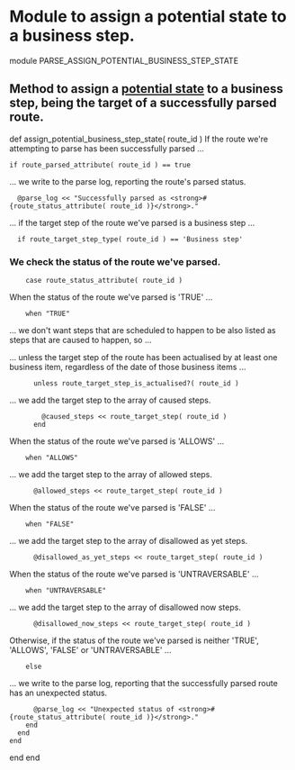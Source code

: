 # Module to assign a potential state to a business step.

module PARSE_ASSIGN_POTENTIAL_BUSINESS_STEP_STATE
## Method to assign a [potential state](https://ukparliament.github.io/ontologies/procedure/maps/meta/design-notes/#potential-states-of-a-business-step) to a business step, being the target of a successfully parsed route.

  def assign_potential_business_step_state( route_id )
If the route we're attempting to parse has been successfully parsed ...

    if route_parsed_attribute( route_id ) == true
... we write to the parse log, reporting the route's parsed status.

      @parse_log << "Successfully parsed as <strong>#{route_status_attribute( route_id )}</strong>."
... if the target step of the route we've parsed is a business step ...

      if route_target_step_type( route_id ) == 'Business step'
### We check the status of the route we've parsed.

        case route_status_attribute( route_id )
When the status of the route we've parsed is 'TRUE' ...

        when "TRUE"
... we don't want steps that are scheduled to happen to be also listed as steps that are caused to happen, so ...

... unless the target step of the route has been actualised by at least one business item, regardless of the date of those business items ...

          unless route_target_step_is_actualised?( route_id )
... we add the target step to the array of caused steps.

            @caused_steps << route_target_step( route_id )
          end
When the status of the route we've parsed is 'ALLOWS' ...

        when "ALLOWS"
... we add the target step to the array of allowed steps.

          @allowed_steps << route_target_step( route_id )
When the status of the route we've parsed is 'FALSE' ...

        when "FALSE"
... we add the target step to the array of disallowed as yet steps.

          @disallowed_as_yet_steps << route_target_step( route_id )
When the status of the route we've parsed is 'UNTRAVERSABLE' ...

        when "UNTRAVERSABLE"
... we add the target step to the array of disallowed now steps.

          @disallowed_now_steps << route_target_step( route_id )
Otherwise, if the status of the route we've parsed is neither 'TRUE', 'ALLOWS', 'FALSE' or 'UNTRAVERSABLE' ...

        else
... we write to the parse log, reporting that the successfully parsed route has an unexpected status.

          @parse_log << "Unexpected status of <strong>#{route_status_attribute( route_id )}</strong>."
        end
      end
    end
  end
end